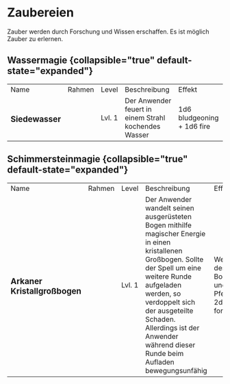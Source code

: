 # Zaubereien

<primary-label ref="mechanics"/>

Zauber werden durch Forschung und Wissen erschaffen. Es ist möglich Zauber zu erlernen.

## Wassermagie {collapsible="true" default-state="expanded"}

<table>
<tr><td>Name</td><td>Rahmen</td><td>Level</td><td>Beschreibung</td><td>Effekt</td></tr>
<tr><td><h3>Siedewasser</h3></td><td> </td><td>Lvl. 1</td><td>Der Anwender feuert in einem Strahl kochendes Wasser</td><td>1d6 bludgeoning + 1d6 fire</td></tr>
</table>

## Schimmersteinmagie {collapsible="true" default-state="expanded"}

<table>
<tr><td>Name</td><td>Rahmen</td><td>Level</td><td>Beschreibung</td><td>Effekt</td></tr>
<tr><td><h3>Arkaner Kristallgroßbogen</h3></td><td> </td><td>Lvl. 1</td><td>Der Anwender wandelt seinen ausgerüsteten Bogen mithilfe magischer Energie in einen kristallenen Großbogen. Sollte der Spell um eine weitere Runde aufgeladen werden, so verdoppelt sich der ausgeteilte Schaden. Allerdings ist der Anwender während dieser Runde beim Aufladen bewegungsunfähig</td><td>Werte des Bogens und Pfeil + 2d8 force</td></tr>
</table>
